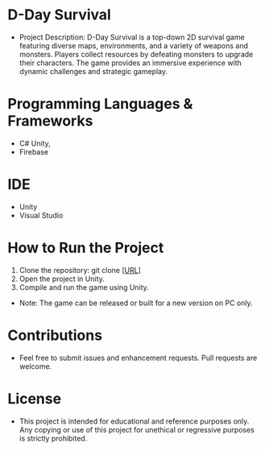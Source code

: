 # D-Day Survival
- Project Description: D-Day Survival is a top-down 2D survival game featuring diverse maps, environments, and a variety of weapons and monsters. Players collect resources by defeating monsters to upgrade their characters. The game provides an immersive experience with dynamic challenges and strategic gameplay.

# Programming Languages & Frameworks
- C# Unity,
- Firebase

# IDE
- Unity
- Visual Studio

# How to Run the Project
1. Clone the repository: git clone [[URL](https://github.com/haocg0201/D-Day-project/)]
2. Open the project in Unity.
3. Compile and run the game using Unity.
- Note: The game can be released or built for a new version on PC only.

# Contributions
- Feel free to submit issues and enhancement requests. Pull requests are welcome.

# License
- This project is intended for educational and reference purposes only. Any copying or use of this project for unethical or regressive purposes is strictly prohibited.
